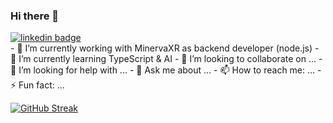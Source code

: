 ### Hi there 👋


<!-- <div id="header" align="center"> -->
<div id="badges">
  <a href="https://www.linkedin.com/in/barmaizel/">
<img src="https://img.shields.io/badge/LinkedIn-blue?logo=linkedin&logoColor=white&style=for-the-badge" alt="linkedin badge"/>
</a>
</div>
- 🔭 I’m currently working with MinervaXR as backend developer (node.js)
- 🌱 I’m currently learning TypeScript & AI
- 👯 I’m looking to collaborate on ...
- 🤔 I’m looking for help with ...
- 💬 Ask me about ...
- 📫 How to reach me: ...
- ⚡ Fun fact: ...

[![GitHub Streak](https://streak-stats.demolab.com/?user=DenverCoder1)](https://git.io/streak-stats)
